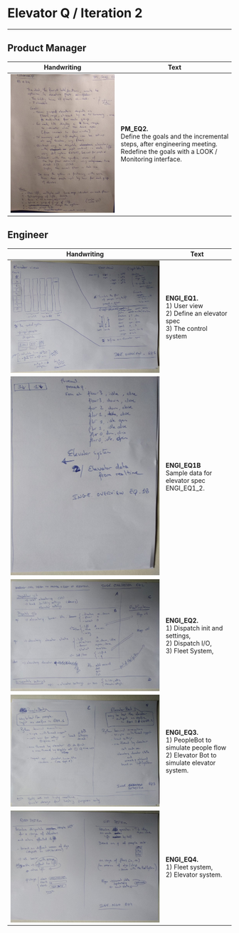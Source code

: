 # Elevator Q / Iteration 2

---

## Product Manager

| Handwriting                 | Text                                                                                                                                          |
| --------------------------- | --------------------------------------------------------------------------------------------------------------------------------------------- |
| ![PM_EQ2](pm_goals_eq2.jpg) | **PM_EQ2.** <br>Define the goals and the incremental steps, after engineering meeting. Redefine the goals with a LOOK / Monitoring interface. |

## Engineer

| Handwriting                            | Text                                                                                                    |
| -------------------------------------- | ------------------------------------------------------------------------------------------------------- |
| ![ENGI_EQ1](engi_overview_eq1.jpg)     | **ENGI_EQ1.**<br>1) User view<br>2) Define an elevator spec<br>3) The control system                    |
| ![ENGI_EQ1B](engi_overview_eq1bis.jpg) | **ENGI_EQ1B** <br>Sample data for elevator spec ENGI_EQ1_2.                                             |
| ![ENGI_EQ2](engi_ctrl_system_eq2.jpg)  | **ENGI_EQ2.**<br> 1) Dispatch init and settings,<br> 2) Dispatch I/O,<br> 3) Fleet System,              |
| ![ENGI_EQ3](engi_botsystem_eq3.jpg)    | **ENGI_EQ3.** <br>1) PeopleBot to simulate people flow<br> 2) Elevator Bot to simulate elevator system. |
| ![ENGI_EQ4](engi_algo_eq4.jpg)         | **ENGI_EQ4.** <br>1) Fleet system,<br> 2) Elevator system.                                              |
